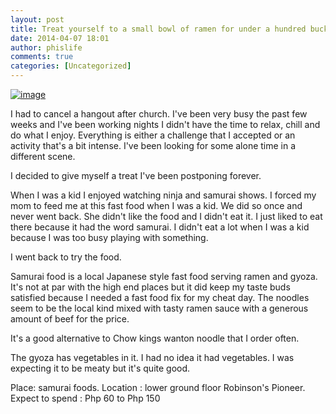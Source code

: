 ```yaml
---
layout: post
title: Treat yourself to a small bowl of ramen for under a hundred bucks at Samurai
date: 2014-04-07 18:01
author: phislife
comments: true
categories: [Uncategorized]
---
```

<a href="http://philippineislandliving.com/wp-content/uploads/2014/04/wpid-collage_20140407174840196_20140407174910195.jpg"><img title="collage_20140407174840196_20140407174910195.jpg" class="alignnone size-full" alt="image" src="http://philippineislandliving.com/wp-content/uploads/2014/04/wpid-collage_20140407174840196_20140407174910195.jpg" /></a>



I had to cancel a hangout after church. I've been very busy the past few weeks and I've been working nights I didn't have the time to relax, chill and do what I enjoy. Everything is either a challenge that I accepted or an activity that's a bit intense. I've been looking for some alone time in a different scene. 

I decided to give myself a treat I've been postponing forever. 

When I was a kid I enjoyed watching ninja and samurai shows. I forced my mom to feed me at this fast food when I was a kid. We did so once and never went back. She didn't like the food and I didn't eat it. I just liked to eat there because it had the word samurai. I didn't eat a lot when I was a kid because I was too busy playing with something. 

I went back to try the food. 

Samurai food is a local Japanese style fast food serving ramen and gyoza.&nbsp; It's not at par with the high end places but it did keep my taste buds satisfied because I needed a fast food fix for my cheat day. The noodles seem to be the local kind mixed with tasty ramen sauce with a generous amount of beef for the price. 

It's a good alternative to Chow kings wanton noodle that I order often. 

The gyoza has vegetables in it. I had no idea it had vegetables. I was expecting it to be meaty but it's quite good. 

Place: samurai foods. 
Location : lower ground floor Robinson's Pioneer. 
Expect to spend : Php 60 to Php 150
